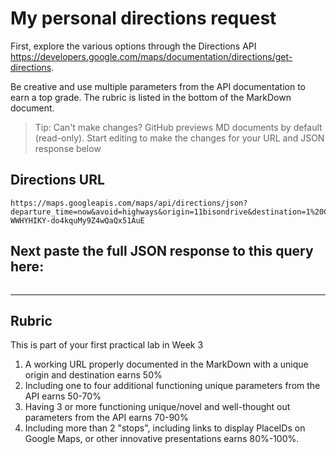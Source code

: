 # My personal directions request

First, explore the various options through the Directions API https://developers.google.com/maps/documentation/directions/get-directions. 

Be creative and use multiple parameters from the API documentation to earn a top grade. The rubric is listed in the bottom of the MarkDown document. 

> Tip: Can't make changes? GitHub previews MD documents by default (read-only). Start editing to make the changes for your URL and JSON response below

## Directions URL

```
https://maps.googleapis.com/maps/api/directions/json?departure_time=now&avoid=highways&origin=11bisondrive&destination=1%20Canada%27s%20Wonderland%20Drive%2C%20Vaughan%2C%20ON%20L6A%201S6&waypoints=51%20Gerry%20Fitzgerald%20Dr%2C%20Toronto%2C%20ON%20M3J%203N4%7C670%20Applewood%20Crescent%2C%20Concord%2C%20ON%20L4K%204B4%7C2777%20Steeles%20Ave%20W%2C%20North%20York%2C%20ON%20M3J%203K5&key=AIzaSyCM-WWHYHIKY-do4kquMy9Z4wQaQx51AuE
```

## Next paste the full JSON response to this query here:

```JSON
```
<!--- PlaceIDS 
 "https://www.google.com/maps/place/?q=place_id:ChIJdQXvH7ctK4gRVh90kJCozs8"
 "https://www.google.com/maps/place/?q=place_id:ChIJCyQ16HUuK4gRraHfTlsgQSE"
 "https://www.google.com/maps/place/?q=place_id:ChIJH6D9FZgvK4gRU5rOAgiyM3U"
 "https://www.google.com/maps/place/?q=place_id:ChIJeTfxJBUuK4gREsPGD-CDUGE"
 "https://www.google.com/maps/place/?q=place_id:ChIJOwff6EovK4gRag40Clg9VWc"
--->
____
## Rubric

This is part of your first practical lab in Week 3 

1. A working URL properly documented in the MarkDown with a unique origin and destination earns 50%
2. Including one to four additional functioning unique parameters from the API earns 50-70%
3. Having 3 or more functioning unique/novel and well-thought out parameters from the API earns 70-90%
4. Including more than 2 "stops", including links to display PlaceIDs on Google Maps, or other innovative presentations earns 80%-100%. 
